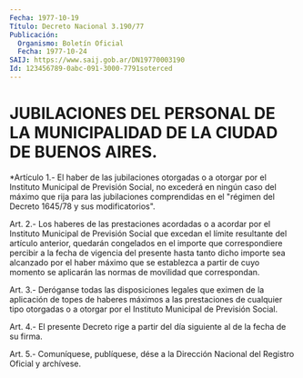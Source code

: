 ```yaml
---
Fecha: 1977-10-19
Título: Decreto Nacional 3.190/77
Publicación:
  Organismo: Boletín Oficial
  Fecha: 1977-10-24
SAIJ: https://www.saij.gob.ar/DN19770003190
Id: 123456789-0abc-091-3000-7791soterced
---
```

# JUBILACIONES DEL PERSONAL DE LA MUNICIPALIDAD DE LA CIUDAD DE BUENOS AIRES.

<a id="1"></a>
*Artículo  1.-  El  haber  de  las  jubilaciones otorgadas o a otorgar  por  el  Instituto  Municipal  de  Previsión   Social,  no excederá  en  ningún caso del máximo que rija para las jubilaciones comprendidas en el "régimen del Decreto 1645/78 y sus modificatorios".

<a id="2"></a>
Art. 2.- Los haberes de las prestaciones acordadas o a acordar por el  Instituto  Municipal  de  Previsión  Social  que excedan el límite resultante del artículo anterior, quedarán congelados  en el importe  que  correspondiere  percibir  a  la fecha de vigencia del presente  hasta  tanto  dicho importe sea alcanzado  por  el  haber máximo que se establezca  a partir de cuyo momento se aplicarán las normas de movilidad que correspondan.

<a id="3"></a>
Art.  3.- Deróganse todas las disposiciones legales que eximen de la aplicación  de topes de haberes máximos a las prestaciones de cualquier tipo otorgadas  o a otorgar por el Instituto Municipal de Previsión Social.

<a id="4"></a>
Art. 4.- El presente Decreto rige a partir del día siguiente al de la fecha de su firma.

<a id="5"></a>
Art. 5.- Comuníquese, publíquese, dése a la Dirección Nacional del Registro Oficial y archívese.